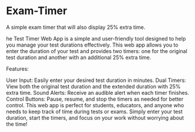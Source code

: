 # Exam-Timer
A simple exam timer that will also display 25% extra time.

he Test Timer Web App is a simple and user-friendly tool designed to help you manage your test durations effectively. This web app allows you to enter the duration of your test and provides two timers: one for the original test duration and another with an additional 25% extra time.

Features:

User Input: Easily enter your desired test duration in minutes.
Dual Timers: View both the original test duration and the extended duration with 25% extra time.
Sound Alerts: Receive an audible alert when each timer finishes.
Control Buttons: Pause, resume, and stop the timers as needed for better control.
This web app is perfect for students, educators, and anyone who needs to keep track of time during tests or exams. Simply enter your test duration, start the timers, and focus on your work without worrying about the time!


